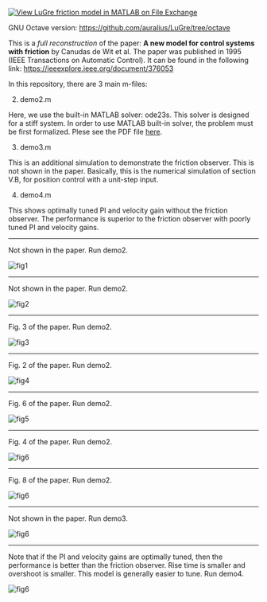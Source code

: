 [![View LuGre friction model in MATLAB on File Exchange](https://www.mathworks.com/matlabcentral/images/matlab-file-exchange.svg)](https://www.mathworks.com/matlabcentral/fileexchange/84792-lugre-friction-model-in-matlab)


GNU Octave version: https://github.com/auralius/LuGre/tree/octave



This is a *full reconstruction* of the paper: **A new model for control systems with friction** by Canudas de Wit et al. The paper was published in 1995 (IEEE Transactions on Automatic Control). It can be found in the following link: https://ieeexplore.ieee.org/document/376053  

In this repository, there are 3 main m-files:

2. demo2.m

Here, we use the built-in MATLAB solver: ode23s. This solver is designed for a stiff system. In order to use MATLAB built-in solver, the problem must be first formalized. Plese see the PDF file [here](./problem_formalization.pdf).

3. demo3.m

This is an additional simulation to demonstrate the friction observer. This is not shown in the paper. Basically, this is the numerical simulation of section V.B, for position control with a unit-step input.

4. demo4.m 

This shows optimally tuned PI and velocity gain without the friction observer. The performance is superior to the friction observer with poorly tuned PI and velocity gains.

-------------------------------

Not shown in the paper. Run demo2.

![fig1](fig1.png)

-------------------------------

Not shown in the paper. Run demo2.

![fig2](fig2.png)

-------------------------------

Fig. 3 of the paper. Run demo2.

![fig3](fig3.png)

-------------------------------

Fig. 2 of the paper. Run demo2.

![fig4](fig4.png)

-------------------------------

Fig. 6 of the paper. Run demo2.

![fig5](fig5.png)

-------------------------------

Fig. 4 of the paper. Run demo2.

![fig6](fig6.png)

-------------------------------

Fig. 8 of the paper. Run demo2.

![fig6](fig7.png)

-------------------------------

Not shown in the paper. Run demo3.

![fig6](fig8.png)

-------------------------------

Note that if the PI and velocity gains are optimally tuned, then the performance is better than the friction observer. Rise time is smaller and overshoot is smaller. This model is generally easier to tune. Run demo4.

![fig6](fig9.png)
